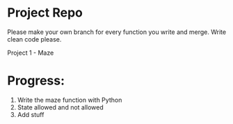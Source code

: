 # Project Repo

Please make your own branch for every function you write and merge. Write clean code please. 

Project 1 - Maze
# Progress:

1. Write the maze function with Python
2. State allowed and not allowed
3. Add stuff
